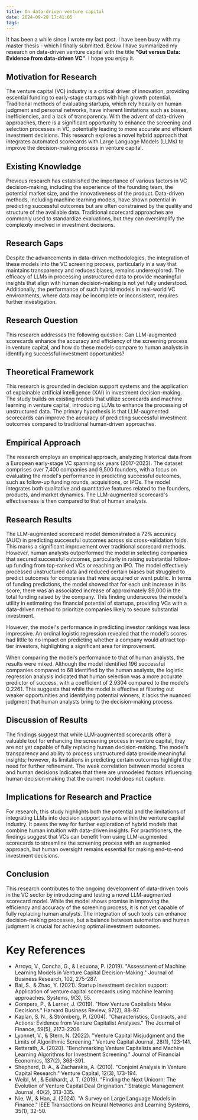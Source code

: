 ```yaml
---
title: On data-driven venture capital
date: 2024-09-28 17:41:05
tags:
---
```

It has been a while since I wrote my last post. I have been busy with my master thesis - which I finally submitted. Below I have summarized my research on data-driven venture capital with the title **"Gut versus Data: Evidence from data-driven VC"**. I hope you enjoy it.


## Motivation for Research
The venture capital (VC) industry is a critical driver of innovation, providing essential funding to early-stage startups with high growth potential. Traditional methods of evaluating startups, which rely heavily on human judgment and personal networks, have inherent limitations such as biases, inefficiencies, and a lack of transparency. With the advent of data-driven approaches, there is a significant opportunity to enhance the screening and selection processes in VC, potentially leading to more accurate and efficient investment decisions. This research explores a novel hybrid approach that integrates automated scorecards with Large Language Models (LLMs) to improve the decision-making process in venture capital.

## Existing Knowledge
Previous research has established the importance of various factors in VC decision-making, including the experience of the founding team, the potential market size, and the innovativeness of the product. Data-driven methods, including machine learning models, have shown potential in predicting successful outcomes but are often constrained by the quality and structure of the available data. Traditional scorecard approaches are commonly used to standardize evaluations, but they can oversimplify the complexity involved in investment decisions.

## Research Gaps
Despite the advancements in data-driven methodologies, the integration of these models into the VC screening process, particularly in a way that maintains transparency and reduces biases, remains underexplored. The efficacy of LLMs in processing unstructured data to provide meaningful insights that align with human decision-making is not yet fully understood. Additionally, the performance of such hybrid models in real-world VC environments, where data may be incomplete or inconsistent, requires further investigation.

## Research Question
This research addresses the following question: Can LLM-augmented scorecards enhance the accuracy and efficiency of the screening process in venture capital, and how do these models compare to human analysts in identifying successful investment opportunities?

## Theoretical Framework
This research is grounded in decision support systems and the application of explainable artificial intelligence (XAI) in investment decision-making. The study builds on existing models that utilize scorecards and machine learning in venture capital, introducing LLMs to enhance the processing of unstructured data. The primary hypothesis is that LLM-augmented scorecards can improve the accuracy of predicting successful investment outcomes compared to traditional human-driven approaches.

## Empirical Approach
The research employs an empirical approach, analyzing historical data from a European early-stage VC spanning six years (2017-2023). The dataset comprises over 7,400 companies and 9,500 founders, with a focus on evaluating the model's performance in predicting successful outcomes, such as follow-up funding rounds, acquisitions, or IPOs. The model integrates both qualitative and quantitative features related to the founders, products, and market dynamics. The LLM-augmented scorecard's effectiveness is then compared to that of human analysts.

## Research Results
The LLM-augmented scorecard model demonstrated a 72% accuracy (AUC) in predicting successful outcomes across six cross-validation folds. This marks a significant improvement over traditional scorecard methods. However, human analysts outperformed the model in selecting companies that secured successful outcomes, particularly in raising substantial follow-up funding from top-ranked VCs or reaching an IPO. The model effectively processed unstructured data and reduced certain biases but struggled to predict outcomes for companies that were acquired or went public. In terms of funding predictions, the model showed that for each unit increase in its score, there was an associated increase of approximately $9,000 in the total funding raised by the company. This finding underscores the model’s utility in estimating the financial potential of startups, providing VCs with a data-driven method to prioritize companies likely to secure substantial investment.

However, the model's performance in predicting investor rankings was less impressive. An ordinal logistic regression revealed that the model’s scores had little to no impact on predicting whether a company would attract top-tier investors, highlighting a significant area for improvement.

When comparing the model’s performance to that of human analysts, the results were mixed. Although the model identified 196 successful companies compared to 68 identified by the human analysts, the logistic regression analysis indicated that human selection was a more accurate predictor of success, with a coefficient of 2.9304 compared to the model’s 0.2261. This suggests that while the model is effective at filtering out weaker opportunities and identifying potential winners, it lacks the nuanced judgment that human analysts bring to the decision-making process.


## Discussion of Results
The findings suggest that while LLM-augmented scorecards offer a valuable tool for enhancing the screening process in venture capital, they are not yet capable of fully replacing human decision-making. The model’s transparency and ability to process unstructured data provide meaningful insights; however, its limitations in predicting certain outcomes highlight the need for further refinement. The weak correlation between model scores and human decisions indicates that there are unmodeled factors influencing human decision-making that the current model does not capture.

## Implications for Research and Practice
For research, this study highlights both the potential and the limitations of integrating LLMs into decision support systems within the venture capital industry. It paves the way for further exploration of hybrid models that combine human intuition with data-driven insights. For practitioners, the findings suggest that VCs can benefit from using LLM-augmented scorecards to streamline the screening process with an augmented approach, but human oversight remains essential for making end-to-end investment decisions.

## Conclusion
This research contributes to the ongoing development of data-driven tools in the VC sector by introducing and testing a novel LLM-augmented scorecard model. While the model shows promise in improving the efficiency and accuracy of the screening process, it is not yet capable of fully replacing human analysts. The integration of such tools can enhance decision-making processes, but a balance between automation and human judgment is crucial for achieving optimal investment outcomes.

# Key References
- Arroyo, V., Concha, G., & Lecuona, P. (2019). "Assessment of Machine Learning Models in Venture Capital Decision-Making." Journal of Business Research, 102, 275-287.
- Bai, S., & Zhao, Y. (2021). Startup investment decision support: Application of venture capital scorecards using machine learning approaches. Systems, 9(3), 55.
- Gompers, P., & Lerner, J. (2019). "How Venture Capitalists Make Decisions." Harvard Business Review, 97(2), 88-97.
- Kaplan, S. N., & Strömberg, P. (2004). "Characteristics, Contracts, and Actions: Evidence from Venture Capitalist Analyses." The Journal of Finance, 59(5), 2173-2206.
- Lyonnet, V., & Stern, N. (2022). "Venture Capital Misjudgment and the Limits of Algorithmic Screening." Venture Capital Journal, 28(1), 123-141.
- Retterath, A. (2020). "Benchmarking Venture Capitalists and Machine Learning Algorithms for Investment Screening." Journal of Financial Economics, 137(2), 368-391.
- Shepherd, D. A., & Zacharakis, A. (2010). "Conjoint Analysis in Venture Capital Research." Venture Capital, 12(3), 173-194.
- Weibl, M., & Eckhardt, J. T. (2019). "Finding the Next Unicorn: The Evolution of Venture Capital Deal Origination." Strategic Management Journal, 40(2), 313-335.
- Nie, W., & Han, J. (2024). "A Survey on Large Language Models in Finance." IEEE Transactions on Neural Networks and Learning Systems, 35(1), 32-50.

